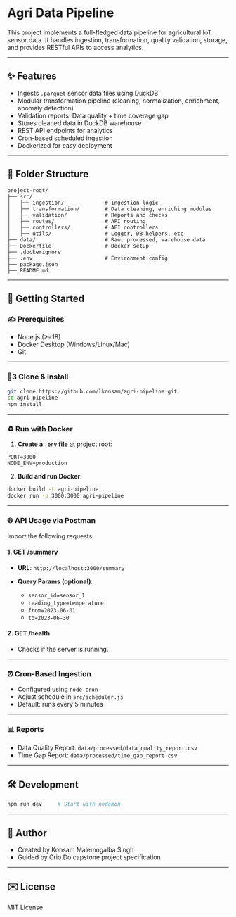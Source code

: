 # Agri Data Pipeline

This project implements a full-fledged data pipeline for agricultural IoT sensor data. It handles ingestion, transformation, quality validation, storage, and provides RESTful APIs to access analytics.

---

## ✨ Features

- Ingests `.parquet` sensor data files using DuckDB
- Modular transformation pipeline (cleaning, normalization, enrichment, anomaly detection)
- Validation reports: Data quality + time coverage gap
- Stores cleaned data in DuckDB warehouse
- REST API endpoints for analytics
- Cron-based scheduled ingestion
- Dockerized for easy deployment

---

## 📁 Folder Structure

```
project-root/
├── src/
│   ├── ingestion/             # Ingestion logic
│   ├── transformation/        # Data cleaning, enriching modules
│   ├── validation/            # Reports and checks
│   ├── routes/                # API routing
│   ├── controllers/           # API controllers
│   ├── utils/                 # Logger, DB helpers, etc
├── data/                      # Raw, processed, warehouse data
├── Dockerfile                 # Docker setup
├── .dockerignore
├── .env                       # Environment config
├── package.json
├── README.md
```

---

## 🚀 Getting Started

### ✍️ Prerequisites

- Node.js (>=18)
- Docker Desktop (Windows/Linux/Mac)
- Git

---

### ὜3️ Clone & Install

```bash
git clone https://github.com/lkonsam/agri-pipeline.git
cd agri-pipeline
npm install
```

---

### ♻️ Run with Docker

1. **Create a `.env` file** at project root:

```
PORT=3000
NODE_ENV=production
```

2. **Build and run Docker**:

```bash
docker build -t agri-pipeline .
docker run -p 3000:3000 agri-pipeline
```

---

### 🌐 API Usage via Postman

Import the following requests:

#### 1. **GET /summary**

- **URL**: `http://localhost:3000/summary`
- **Query Params (optional)**:

  - `sensor_id=sensor_1`
  - `reading_type=temperature`
  - `from=2023-06-01`
  - `to=2023-06-30`

#### 2. **GET /health**

- Checks if the server is running.

---

### ⏰ Cron-Based Ingestion

- Configured using `node-cron`
- Adjust schedule in `src/scheduler.js`
- Default: runs every 5 minutes

---

### 📊 Reports

- Data Quality Report: `data/processed/data_quality_report.csv`
- Time Gap Report: `data/processed/time_gap_report.csv`

---

## 🛠️ Development

```bash
npm run dev     # Start with nodemon
```

---

## 🎉 Author

- Created by Konsam Malemngalba Singh
- Guided by Crio.Do capstone project specification

---

## ✉️ License

MIT License
